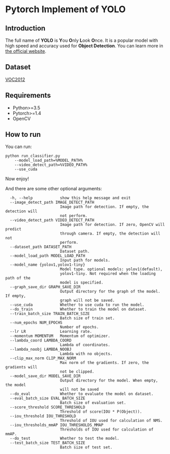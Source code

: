 # Pytorch Implement of YOLO 

## Introduction

The full name of **YOLO** is **Y**ou **O**nly **L**ook **O**nce. It is a popular model with high speed and accuracy used for **Object Detection**. You can learn more in [the official website](https://pjreddie.com/darknet/yolo/).

## Dataset

[VOC2012](http://host.robots.ox.ac.uk/pascal/VOC/voc2012/index.html)

## Requirements

* Python>=3.5
* Pytorch>=1.4
* OpenCV

## How to run

You can run:

```
python run_classifier.py
    --model_load_path=%MODEL_PATH%
    --video_detect_path=%VIDEO_PATH%
    --use_cuda
```

Now enjoy!

And there are some other optional arguments:
```
  -h, --help            show this help message and exit
  --image_detect_path IMAGE_DETECT_PATH
                        Image path for detection. If empty, the detection will
                        not perform.
  --video_detect_path VIDEO_DETECT_PATH
                        Image path for detection. If zero, OpenCV will predict
                        through camera. If empty, the detection will not
                        perform.
  --dataset_path DATASET_PATH
                        Dataset path.
  --model_load_path MODEL_LOAD_PATH
                        Input path for models.
  --model_name {yolov1,yolov1-tiny}
                        Model type. optional models: yolov1(default),
                        yolov1-tiny. Not required when the loading path of the
                        model is specified.
  --graph_save_dir GRAPH_SAVE_DIR
                        Output directory for the graph of the model. If empty,
                        graph will not be saved.
  --use_cuda            Whether to use cuda to run the model.
  --do_train            Whether to train the model on dataset.
  --train_batch_size TRAIN_BATCH_SIZE
                        Batch size of train set.
  --num_epochs NUM_EPOCHS
                        Number of epochs.
  --lr LR               Learning rate.
  --momentum MOMENTUM   Momentum of optimizer.
  --lambda_coord LAMBDA_COORD
                        Lambda of coordinates.
  --lambda_noobj LAMBDA_NOOBJ
                        Lambda with no objects.
  --clip_max_norm CLIP_MAX_NORM
                        Max norm of the gradients. If zero, the gradients will
                        not be clipped.
  --model_save_dir MODEL_SAVE_DIR
                        Output directory for the model. When empty, the model
                        will not be saved
  --do_eval             Whether to evaluate the model on dataset.
  --eval_batch_size EVAL_BATCH_SIZE
                        Batch size of evaluation set.
  --score_threshold SCORE_THRESHOLD
                        Threshold of score(IOU * P(Object)).
  --iou_threshold IOU_THRESHOLD
                        Threshold of IOU used for calculation of NMS.
  --iou_thresholds_mmAP IOU_THRESHOLDS_MMAP
                        Thresholds of IOU used for calculation of mmAP.
  --do_test             Whether to test the model.
  --test_batch_size TEST_BATCH_SIZE
                        Batch size of test set.
```